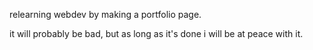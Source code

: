 relearning webdev by making a portfolio page.

it will probably be bad, but as long as it's done i will be at peace with it.
